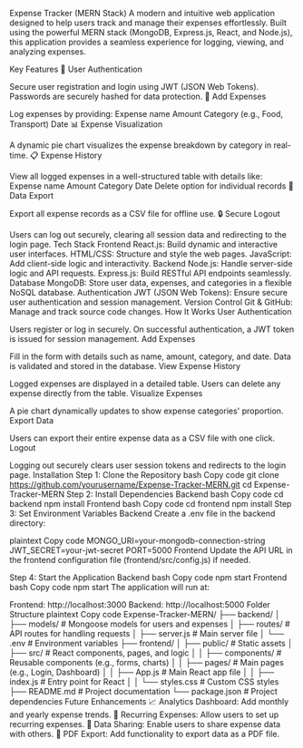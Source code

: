 
Expense Tracker (MERN Stack)
A modern and intuitive web application designed to help users track and manage their expenses effortlessly. Built using the powerful MERN stack (MongoDB, Express.js, React, and Node.js), this application provides a seamless experience for logging, viewing, and analyzing expenses.

Key Features
🌟 User Authentication

Secure user registration and login using JWT (JSON Web Tokens).
Passwords are securely hashed for data protection.
📝 Add Expenses

Log expenses by providing:
Expense name
Amount
Category (e.g., Food, Transport)
Date
📊 Expense Visualization

A dynamic pie chart visualizes the expense breakdown by category in real-time.
📋 Expense History

View all logged expenses in a well-structured table with details like:
Expense name
Amount
Category
Date
Delete option for individual records
📁 Data Export

Export all expense records as a CSV file for offline use.
🔒 Secure Logout

Users can log out securely, clearing all session data and redirecting to the login page.
Tech Stack
Frontend
React.js: Build dynamic and interactive user interfaces.
HTML/CSS: Structure and style the web pages.
JavaScript: Add client-side logic and interactivity.
Backend
Node.js: Handle server-side logic and API requests.
Express.js: Build RESTful API endpoints seamlessly.
Database
MongoDB: Store user data, expenses, and categories in a flexible NoSQL database.
Authentication
JWT (JSON Web Tokens): Ensure secure user authentication and session management.
Version Control
Git & GitHub: Manage and track source code changes.
How It Works
User Authentication

Users register or log in securely.
On successful authentication, a JWT token is issued for session management.
Add Expenses

Fill in the form with details such as name, amount, category, and date.
Data is validated and stored in the database.
View Expense History

Logged expenses are displayed in a detailed table.
Users can delete any expense directly from the table.
Visualize Expenses

A pie chart dynamically updates to show expense categories' proportion.
Export Data

Users can export their entire expense data as a CSV file with one click.
Logout

Logging out securely clears user session tokens and redirects to the login page.
Installation
Step 1: Clone the Repository
bash
Copy code
git clone https://github.com/yourusername/Expense-Tracker-MERN.git
cd Expense-Tracker-MERN
Step 2: Install Dependencies
Backend
bash
Copy code
cd backend
npm install
Frontend
bash
Copy code
cd frontend
npm install
Step 3: Set Environment Variables
Backend
Create a .env file in the backend directory:

plaintext
Copy code
MONGO_URI=your-mongodb-connection-string
JWT_SECRET=your-jwt-secret
PORT=5000
Frontend
Update the API URL in the frontend configuration file (frontend/src/config.js) if needed.

Step 4: Start the Application
Backend
bash
Copy code
npm start
Frontend
bash
Copy code
npm start
The application will run at:

Frontend: http://localhost:3000
Backend: http://localhost:5000
Folder Structure
plaintext
Copy code
Expense-Tracker-MERN/
├── backend/
│   ├── models/           # Mongoose models for users and expenses
│   ├── routes/           # API routes for handling requests
│   ├── server.js         # Main server file
│   └── .env              # Environment variables
├── frontend/
│   ├── public/           # Static assets
│   ├── src/              # React components, pages, and logic
│   │   ├── components/   # Reusable components (e.g., forms, charts)
│   │   ├── pages/        # Main pages (e.g., Login, Dashboard)
│   │   ├── App.js        # Main React app file
│   │   ├── index.js      # Entry point for React
│   │   └── styles.css    # Custom CSS styles
├── README.md             # Project documentation
└── package.json          # Project dependencies
Future Enhancements
📈 Analytics Dashboard: Add monthly and yearly expense trends.
🔄 Recurring Expenses: Allow users to set up recurring expenses.
🤝 Data Sharing: Enable users to share expense data with others.
🧾 PDF Export: Add functionality to export data as a PDF file.
